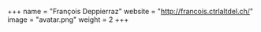 +++
name = "François Deppierraz"
website = "http://francois.ctrlaltdel.ch/"
image = "avatar.png"
weight = 2
+++
